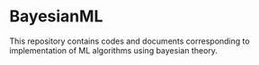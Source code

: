 # BayesianML
This repository contains codes and documents corresponding to implementation of ML algorithms using bayesian theory.
